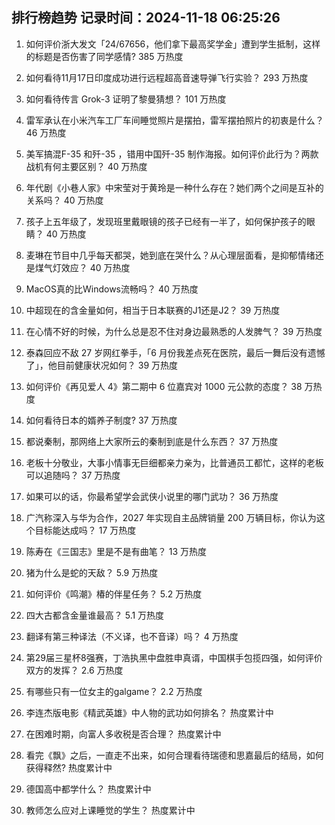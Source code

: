 
## 排行榜趋势 记录时间：2024-11-18 06:25:26
  
  1. 如何评价浙大发文「24/67656，他们拿下最高奖学金」遭到学生抵制，这样的标题是否伤害了同学感情? 385 万热度
    
  2. 如何看待11月17日印度成功进行远程超高音速导弹飞行实验？ 293 万热度
    
  3. 如何看待传言 Grok-3 证明了黎曼猜想？ 101 万热度
    
  4. 雷军承认在小米汽车工厂车间睡觉照片是摆拍，雷军摆拍照片的初衷是什么？ 46 万热度
    
  5. 美军搞混F-35 和歼-35 ，错用中国歼-35 制作海报。如何评价此行为？两款战机有何主要区别？ 40 万热度
    
  6. 年代剧《小巷人家》中宋莹对于黄玲是一种什么存在？她们两个之间是互补的关系吗？ 40 万热度
    
  7. 孩子上五年级了，发现班里戴眼镜的孩子已经有一半了，如何保护孩子的眼睛？ 40 万热度
    
  8. 麦琳在节目中几乎每天都哭，她到底在哭什么？从心理层面看，是抑郁情绪还是煤气灯效应？ 40 万热度
    
  9. MacOS真的比Windows流畅吗？ 40 万热度
    
  10. 中超现在的含金量如何，相当于日本联赛的J1还是J2？ 39 万热度
    
  11. 在心情不好的时候，为什么总是忍不住对身边最熟悉的人发脾气？ 39 万热度
    
  12. 泰森回应不敌 27 岁网红拳手，「6 月份我差点死在医院，最后一舞后没有遗憾了」，他目前健康状况如何？ 39 万热度
    
  13. 如何评价《再见爱人 4》第二期中 6 位嘉宾对 1000 元公款的态度？ 38 万热度
    
  14. 如何看待日本的婿养子制度? 37 万热度
    
  15. 都说秦制，那网络上大家所云的秦制到底是什么东西？ 37 万热度
    
  16. 老板十分敬业，大事小情事无巨细都亲力亲为，比普通员工都忙，这样的老板可以追随吗？ 37 万热度
    
  17. 如果可以的话，你最希望学会武侠小说里的哪门武功？ 36 万热度
    
  18. 广汽称深入与华为合作，2027 年实现自主品牌销量 200 万辆目标，你认为这个目标能达成吗？ 17 万热度
    
  19. 陈寿在《三国志》里是不是有曲笔？ 13 万热度
    
  20. 猪为什么是蛇的天敌？ 5.9 万热度
    
  21. 如何评价《鸣潮》椿的伴星任务？ 5.2 万热度
    
  22. 四大古都含金量谁最高？ 5.1 万热度
    
  23. 翻译有第三种译法（不义译，也不音译）吗？ 4 万热度
    
  24. 第29届三星杯8强赛，丁浩执黑中盘胜申真谞，中国棋手包揽四强，如何评价双方的发挥？ 2.6 万热度
    
  25. 有哪些只有一位女主的galgame？ 2.2 万热度
    
  26. 李连杰版电影《精武英雄》中人物的武功如何排名？ 热度累计中
    
  27. 在困难时期，向富人多收税是否合理？ 热度累计中
    
  28. 看完《飘》之后，一直走不出来，如何合理看待瑞德和思嘉最后的结局，如何获得释然? 热度累计中
    
  29. 德国高中都学什么？ 热度累计中
    
  30. 教师怎么应对上课睡觉的学生？ 热度累计中
    